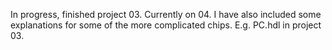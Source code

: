 In progress, finished project 03. Currently on 04. I have also included some explanations for some of the more complicated chips. E.g. PC.hdl in project 03.
